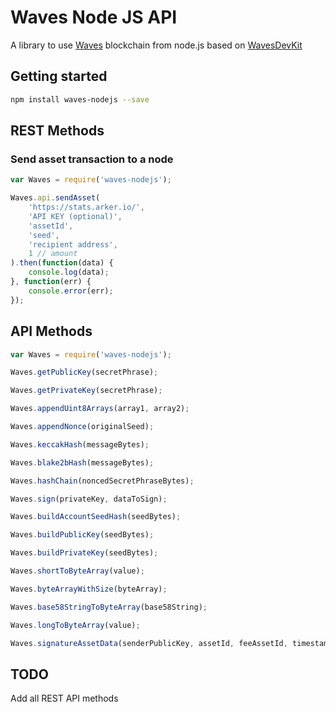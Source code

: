 Waves Node JS API
=====

A library to use [Waves](wavesplatform.com) blockchain from node.js based on [WavesDevKit](https://github.com/wavesplatform/WavesDevKit)

## Getting started
```bash
npm install waves-nodejs --save
```

## REST Methods
### Send asset transaction to a node
```javascript
var Waves = require('waves-nodejs');

Waves.api.sendAsset(
    'https://stats.arker.io/',
    'API KEY (optional)', 
    'assetId', 
    'seed', 
    'recipient address', 
    1 // amount
).then(function(data) {
    console.log(data);
}, function(err) {
    console.error(err);
});
```

## API Methods
```javascript
var Waves = require('waves-nodejs');

Waves.getPublicKey(secretPhrase);

Waves.getPrivateKey(secretPhrase);

Waves.appendUint8Arrays(array1, array2);

Waves.appendNonce(originalSeed);

Waves.keccakHash(messageBytes);

Waves.blake2bHash(messageBytes);

Waves.hashChain(noncedSecretPhraseBytes);

Waves.sign(privateKey, dataToSign);

Waves.buildAccountSeedHash(seedBytes);

Waves.buildPublicKey(seedBytes);

Waves.buildPrivateKey(seedBytes);

Waves.shortToByteArray(value);

Waves.byteArrayWithSize(byteArray);

Waves.base58StringToByteArray(base58String);

Waves.longToByteArray(value);

Waves.signatureAssetData(senderPublicKey, assetId, feeAssetId, timestamp, amount, fee, recipient, attachment);
```
## TODO

Add all REST API methods